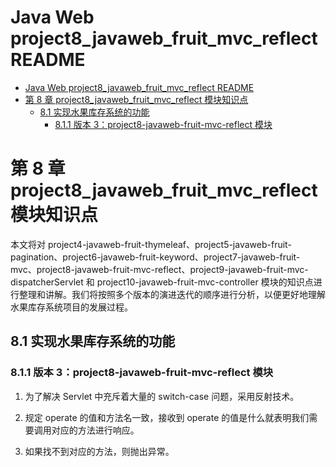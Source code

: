 <!-- @import "[TOC]" {cmd="toc" depthFrom=1 depthTo=6 orderedList=false} -->

# Java Web project8_javaweb_fruit_mvc_reflect README

<!-- code_chunk_output -->

- [Java Web project8_javaweb_fruit_mvc_reflect README](#java-web-project8_javaweb_fruit_mvc_reflect-readme)
- [第 8 章 project8_javaweb_fruit_mvc_reflect 模块知识点](#第-8-章-project8_javaweb_fruit_mvc_reflect-模块知识点)
  - [8.1 实现水果库存系统的功能](#81-实现水果库存系统的功能)
    - [8.1.1 版本 3：project8-javaweb-fruit-mvc-reflect 模块](#811-版本-3project8-javaweb-fruit-mvc-reflect-模块)

<!-- /code_chunk_output -->

# 第 8 章 project8_javaweb_fruit_mvc_reflect 模块知识点

本文将对 project4-javaweb-fruit-thymeleaf、project5-javaweb-fruit-pagination、project6-javaweb-fruit-keyword、project7-javaweb-fruit-mvc、project8-javaweb-fruit-mvc-reflect、project9-javaweb-fruit-mvc-dispatcherServlet 和 project10-javaweb-fruit-mvc-controller 模块的知识点进行整理和讲解。我们将按照多个版本的演进迭代的顺序进行分析，以便更好地理解水果库存系统项目的发展过程。

## 8.1 实现水果库存系统的功能

### 8.1.1 版本 3：project8-javaweb-fruit-mvc-reflect 模块

1. 为了解决 Servlet 中充斥着大量的 switch-case 问题，采用反射技术。

2. 规定 operate 的值和方法名一致，接收到 operate 的值是什么就表明我们需要调用对应的方法进行响应。

3. 如果找不到对应的方法，则抛出异常。
